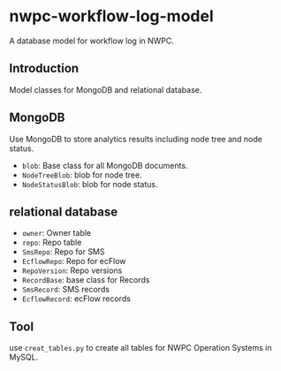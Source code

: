 # nwpc-workflow-log-model

A database model for workflow log in NWPC.

## Introduction

Model classes for MongoDB and relational database.

## MongoDB

Use MongoDB to store analytics results including node tree and node status.

- `blob`: Base class for all MongoDB documents.
- `NodeTreeBlob`: blob for node tree.
- `NodeStatusBlob`: blob for node status.

## relational database

- `owner`: Owner table
- `repo`: Repo table
- `SmsRepo`: Repo for SMS
- `EcflowRepo`: Repo for ecFlow
- `RepoVersion`: Repo versions
- `RecordBase`: base class for Records
- `SmsRecord`: SMS records
- `EcflowRecord`: ecFlow records

## Tool

use `creat_tables.py` to create all tables for NWPC Operation Systems in MySQL.
